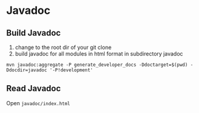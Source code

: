 # Javadoc

## Build Javadoc

1. change to the root dir of your git clone
2. build javadoc for all modules in html format in subdirectory javadoc

```mvn javadoc:aggregate -P generate_developer_docs -Ddoctarget=$(pwd) -Ddocdir=javadoc '-P!development'```

## Read Javadoc

Open `javadoc/index.html`
